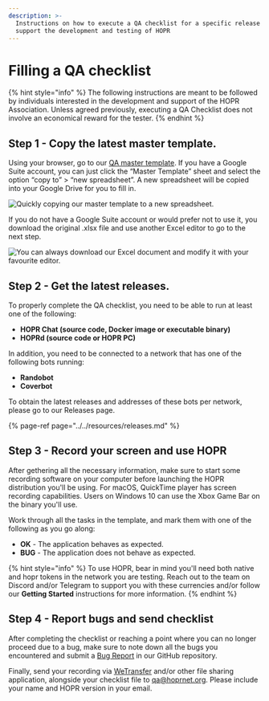 ```yaml
---
description: >-
  Instructions on how to execute a QA checklist for a specific release to
  support the development and testing of HOPR
---
```


# Filling a QA checklist

{% hint style="info" %}
The following instructions are meant to be followed by individuals interested in the development and support of the HOPR Association. Unless agreed previously, executing a QA Checklist does not involve an economical reward for the tester.
{% endhint %}

## Step 1 - Copy the latest master template.

Using your browser, go to our [QA master template](https://docs.google.com/spreadsheets/d/1DJzgFshwWoZE6MEM916WIYYuSmzePaBPIZV0jlIQHU4/edit#gid=947619674). If you have a Google Suite account, you can just click the “Master Template” sheet and select the option “copy to” &gt; “new spreadsheet”. A new spreadsheet will be copied into your Google Drive for you to fill in.

![Quickly copying our master template to a new spreadsheet.](../.gitbook/assets/image%20%2823%29%20%281%29%20%281%29%20%281%29%20%281%29%20%281%29%20%281%29%20%281%29%20%281%29%20%281%29%20%281%29.png)

If you do not have a Google Suite account or would prefer not to use it, you download the original .xlsx file and use another Excel editor to go to the next step.

![You can always download our Excel document and modify it with your favourite editor.](../.gitbook/assets/image%20%2824%29%20%281%29%20%281%29%20%281%29%20%281%29%20%281%29%20%281%29%20%281%29%20%281%29%20%281%29%20%281%29.png)

## Step 2 - Get the latest releases.

To properly complete the QA checklist, you need to be able to run at least one of the following:

- **HOPR Chat \(source code, Docker image or executable binary\)**
- **HOPRd \(source code or HOPR PC\)**

In addition, you need to be connected to a network that has one of the following bots running:

- **Randobot**
- **Coverbot**

To obtain the latest releases and addresses of these bots per network, please go to our Releases page.

{% page-ref page="../../resources/releases.md" %}

## Step 3 - Record your screen and use HOPR

After gethering all the necessary information, make sure to start some recording software on your computer before launching the HOPR distribution you'll be using. For macOS, QuickTime player has screen recording capabilities. Users on Windows 10 can use the Xbox Game Bar on the binary you'll use.

Work through all the tasks in the template, and mark them with one of the following as you go along:

- **OK** - The application behaves as expected.
- **BUG** - The application does not behave as expected.

{% hint style="info" %}
To use HOPR, bear in mind you'll need both native and hopr tokens in the network you are testing. Reach out to the team on Discord and/or Telegram to support you with these currencies and/or follow our **Getting Started** instructions for more information.
{% endhint %}

## Step 4 - Report bugs and send checklist

After completing the checklist or reaching a point where you can no longer proceed due to a bug, make sure to note down all the bugs you encountered and submit a [Bug Report](https://github.com/hoprnet/hoprnet/issues/new?assignees=&labels=bug&template=bug-report.md&title=) in our GitHub repository.

Finally, send your recording via [WeTransfer](https://wetransfer.com/) and/or other file sharing application, alongside your checklist file to [qa@hoprnet.org](mailto:qa@hoprnet.org). Please include your name and HOPR version in your email.

